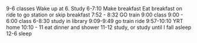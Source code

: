 9-6 classes
Wake up at 6. Study 6-7:10
Make breakfast
Eat breakfast on ride to go station or skip breakfast
7:52 - 8:32 GO train
9:00 class
9:00 - 6:00 class
6-8:30 study in library
9:09-9:49 go train ride
9:57-10:10 YRT home
10:10 - 11 eat dinner and shower
11-12 study, or study until I fall asleep
12-6 sleep